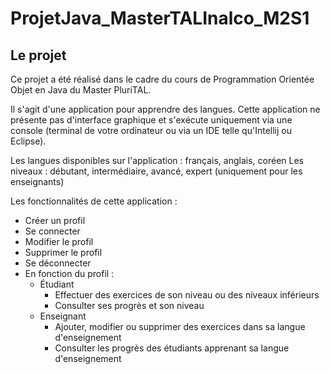 # ProjetJava_MasterTALInalco_M2S1

## Le projet

Ce projet a été réalisé dans le cadre du cours de Programmation Orientée Objet en Java du Master PluriTAL.  

Il s'agit d'une application pour apprendre des langues. Cette application ne présente pas d'interface graphique et s'exécute uniquement via une console (terminal de votre ordinateur ou via un IDE telle qu'Intellij ou Eclipse).


Les langues disponibles sur l'application : français, anglais, coréen
Les niveaux : débutant, intermédiaire, avancé, expert (uniquement pour les enseignants)

Les fonctionnalités de cette application :  
- Créer un profil
- Se connecter
- Modifier le profil
- Supprimer le profil
- Se déconnecter
- En fonction du profil : 
  - Étudiant
    - Effectuer des exercices de son niveau ou des niveaux inférieurs
    - Consulter ses progrès et son niveau
  - Enseignant
    - Ajouter, modifier ou supprimer des exercices dans sa langue d'enseignement
    - Consulter les progrès des étudiants apprenant sa langue d'enseignement